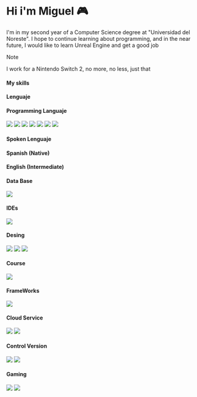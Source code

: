 <h1>Hi i'm Miguel 🎮</h1>

I'm in my second year of a Computer Science degree at "Universidad del Noreste". 
I hope to continue learning about programming, and in the near future,
I would like to learn Unreal Engine and get a good job

>[!NOTE]
I work for a Nintendo Switch 2, no more, no less, just that

<h4>My skills </h4>

<h4>Lenguaje</h4>

<span>
    <H4>Programming Languaje</H4>
    <img src ="https://img.shields.io/badge/java-%23ED8B00.svg?style=for-the-badge&logo=openjdk&logoColor=white">
    <img src ="https://img.shields.io/badge/c++-%2300599C.svg?style=for-the-badge&logo=c%2B%2B&logoColor=white">
    <img src ="https://img.shields.io/badge/python-3670A0?style=for-the-badge&logo=python&logoColor=ffdd54">
    <img src ="https://img.shields.io/badge/html5-%23E34F26.svg?style=for-the-badge&logo=html5&logoColor=white">
    <img src ="https://img.shields.io/badge/css3-%231572B6.svg?style=for-the-badge&logo=css3&logoColor=white">
    <img src = "https://img.shields.io/badge/javascript-%23323330.svg?style=for-the-badge&logo=javascript&logoColor=%23F7DF1E">
    <img src = "https://img.shields.io/badge/typescript-%23007ACC.svg?style=for-the-badge&logo=typescript&logoColor=white">
</span>
<H4>Spoken Lenguaje</H4>

<span>
    <h4>Spanish (Native)</h4>
    <h4>English (Intermediate)</h4>
</span>

<h4>Data Base</h4>
<span>
  <img src = "https://img.shields.io/badge/Microsoft%20SQL%20Server-CC2927?style=for-the-badge&logo=microsoft%20sql%20server&logoColor=white">
</span>

<h4>IDEs</h4>
<span>
  <img src ="https://img.shields.io/badge/Visual%20Studio%20Code-0078d7.svg?style=for-the-badge&logo=visual-studio-code&logoColor=white">
</span>

<h4>Desing</h4>
<span>

<img src ="https://img.shields.io/badge/adobe%20photoshop-%2331A8FF.svg?style=for-the-badge&logo=adobe%20photoshop&logoColor=white">
    <img src = "https://img.shields.io/badge/blender-%23F5792A.svg?style=for-the-badge&logo=blender&logoColor=white">
    <img src = "https://img.shields.io/badge/figma-%23F24E1E.svg?style=for-the-badge&logo=figma&logoColor=white")>
    
</span>

<h4>Course</h4>

<span>
<img src = "https://img.shields.io/badge/Datacamp-05192D?style=for-the-badge&logo=datacamp&logoColor=03E860">
</span>

<h4>FrameWorks</h4>
<span>
<img src = "https://img.shields.io/badge/node.js-6DA55F?style=for-the-badge&logo=node.js&logoColor=white">
</span>

<h4>Cloud Service</h4>

</span>
<img src = "https://img.shields.io/badge/AWS-%23FF9900.svg?style=for-the-badge&logo=amazon-aws&logoColor=white">
<img src = "https://img.shields.io/badge/azure-%230072C6.svg?style=for-the-badge&logo=microsoftazure&logoColor=white">
<span>

<h4>Control Version</h4>

<span>
<img src = "https://img.shields.io/badge/git-%23F05033.svg?style=for-the-badge&logo=git&logoColor=white">
<img src = "https://img.shields.io/badge/github-%23121011.svg?style=for-the-badge&logo=github&logoColor=white">
</span>

<h4>Gaming</h4>
<span>
  <img src ="https://img.shields.io/badge/Switch-E60012?style=for-the-badge&logo=nintendo-switch&logoColor=white">
  <img src ="https://img.shields.io/badge/xbox-%23107C10.svg?style=for-the-badge&logo=xbox&logoColor=white">
</span>

